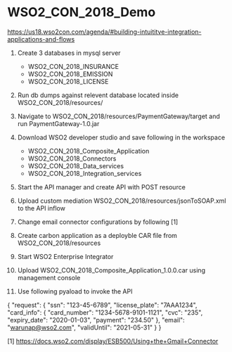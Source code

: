 # WSO2_CON_2018_Demo
https://us18.wso2con.com/agenda/#building-intuititve-integration-applications-and-flows

1) Create 3 databases in mysql server
    - WSO2_CON_2018_INSURANCE
    - WSO2_CON_2018_EMISSION
    - WSO2_CON_2018_LICENSE

2) Run db dumps against relevent database located inside WSO2_CON_2018/resources/

3) Navigate to WSO2_CON_2018/resources/PaymentGateway/target and run PaymentGateway-1.0.jar

4) Download WSO2 developer studio and save following in the workspace

    - WSO2_CON_2018_Composite_Application
    - WSO2_CON_2018_Connectors
    - WSO2_CON_2018_Data_services
    - WSO2_CON_2018_Integration_services

5) Start the API manager and create API with POST resource

6) Upload custom mediation WSO2_CON_2018/resources/jsonToSOAP.xml to the API inflow

7) Change email connector configurations by following [1]

8) Create carbon application as a deployble CAR file from WSO2_CON_2018/resources

9) Start WSO2 Enterprise Integrator

10) Upload WSO2_CON_2018_Composite_Application_1.0.0.car using management console

11) Use following pyaload to invoke the API

{
	"request": {
		"ssn": "123-45-6789",
		"license_plate": "7AAA1234",
		"card_info": {
			"card_number": "1234-5678-9101-1121",
			"cvc": "235",
			"expiry_date": "2020-01-03",
			"payment": "234.50"
		},
		"email": "warunap@wso2.com",
		"validUntil": "2021-05-31"
	}
}



[1] https://docs.wso2.com/display/ESB500/Using+the+Gmail+Connector



